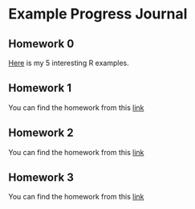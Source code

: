 # Example Progress Journal

## Homework 0

[Here](Homework/HW0/Examples.html) is my 5 interesting R examples.

## Homework 1

You can find the homework from this [link](Homework/HW1/Sport-Forcasting.html)

## Homework 2

You can find the homework from this [link](Homework/HW2/PCA-uWaveGestureLibrary.html)

## Homework 3

You can find the homework from this [link](Homework/HW3/ELECTRICITY-CONSUMPTION-FORECAST.html)
